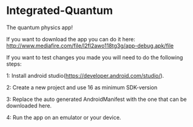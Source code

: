 # Integrated-Quantum
The quantum physics app!

If you want to download the app you can do it here:
http://www.mediafire.com/file/l2fl2awo118tg3g/app-debug.apk/file

If you want to test changes you made you will need to do the following steps:

1: Install android studio(https://developer.android.com/studio/).

2: Create a new project and use 16 as minimum SDK-version

3: Replace the auto generated AndroidManifest with the one that can be downloaded here.

4: Run the app on an emulator or your device.

